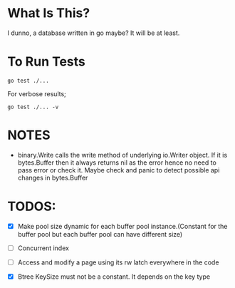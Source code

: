 # What Is This?
I dunno, a database written in go maybe? It will be at least.

# To Run Tests
```shell
go test ./...
```

For verbose results;
```shell
go test ./... -v
```

# NOTES

* binary.Write calls the write method of underlying io.Writer object. If it is bytes.Buffer
then it always returns nil as the error hence no need to pass error or check it. 
Maybe check and panic to detect possible api changes in bytes.Buffer   

# TODOS:
- [x] Make pool size dynamic for each buffer pool instance.(Constant for the buffer 
pool but each buffer pool can have different size)

- [ ] Concurrent index

- [ ] Access and modify a page using its rw latch everywhere in the code

- [x] Btree KeySize must not be a constant. It depends on the key type

